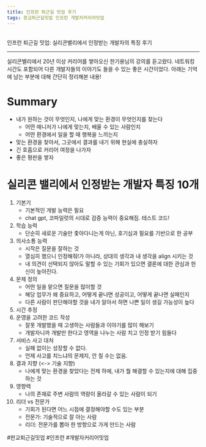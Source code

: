 ```yaml
---
title: 인프런 퇴근길 밋업 후기
tags: 판교퇴근길밋업 인프런 개발자커리어밋업
---
```


<br/>
인프런 퇴근길 밋업: 실리콘밸리에서 인정받는 개발자의 특징 후기 <br/>
<!--more-->

---

실리콘밸리에서 20년 이상 커리어를 쌓아오신 한기용님의 강의를 듣고왔다.
네트워킹 시간도 포함되어 다른 개발자들의 이야기도 들을 수 있는 좋은 시간이었다.
아래는 기억에 남는 부분에 대해 간단히 정리해본 내용!

# Summary
- 내가 원하는 것이 무엇인지, 나에게 맞는 환경이 무엇인지를 찾는다
  - 어떤 매니저가 나에게 맞는지, 배울 수 있는 사람인지
  - 어떤 환경에서 일을 할 때 행복을 느끼는지
- 맞는 환경을 찾아서, 그곳에서 결과를 내기 위해 현실에 충실하자
- 긴 호흡으로 커리어 여정을 나가자
- 좋은 평판을 쌓자

# 실리콘 밸리에서 인정받는 개발자 특징 10개
1. 기본기
   - 기본적인 개발 능력은 필요
   - chat gpt, 코파일럿의 시대로 검증 능력이 중요해짐. 테스트 코드!
2. 학습 능력
   - 단순히 새로운 기술만 좇아다니는게 아닌, 호기심과 필요를 기반으로 한 공부
3. 의사소통 능력
   - 시작은 질문을 잘하는 것
   - 열심히 했으니 인정해줘!가 아니라, 상대의 생각과 내 생각을 align 시키는 것
   - 내 의견이 선택되지 않아도 말할 수 있는 기회가 있으면 결론에 대한 관심과 헌신이 높아진다.
4. 문제 정의
   - 어떤 일을 맡으면 질문을 많이할 것
   - 해당 업무가 왜 중요하고, 어떻게 끝나면 성공이고, 어떻게 끝나면 실패인지
   - 다른 사람이 판단해야할 것을 내가 알아서 하면 나쁜 일이 생길 가능성이 높다
5. 시간 추정
6. 운영을 고려한 코드 작성
   - 잘못 개발했을 때 고생하는 사람들과 이야기를 많이 해보기
   - 개발자니까 개발만 한다고 영역을 나누는 사람 치고 인정 받기 힘들다
7. 서비스 사고 대처
   - 실패 없이는 성장할 수 없다.
   - 언제 사고를 치느냐의 문제지, 안 칠 수는 없음.
8. 결과 지향 (<-> 기술 지향)
   - 나에게 맞는 환경을 찾았다는 전제 하에, 내가 뭘 해결할 수 있는지에 대해 집중하는 것
9. 영향력
   - 나의 존재로 주변 사람의 역량이 올라갈 수 있는 사람이 되기
10. 리더 vs 전문가
    - 기회가 된다면 어느 시점에 결정해야할 수도 있는 부분
    - 전문가: 기술적으로 잘 아는 사람
    - 리더: 전문가를 뽑아 한 방향으로 가게 만드는 사람


#판교퇴근길밋업 #인프런 #개발자커리어밋업
